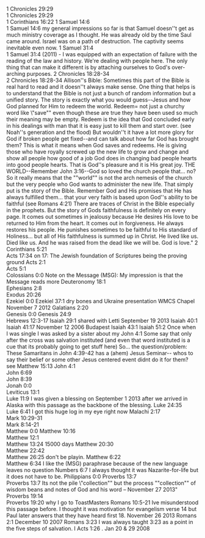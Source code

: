 1 Chronicles 29:29	
1 Chronicles 29:29	
1 Corinthians 16:22	
1 Samuel 14:6	
1 Samuel 14:6	my general impressions so far is that Samuel doesn''t get as much ministry coverage as I thought. He was already old by the time Saul came around. Israel was on a path of destruction. The captivity seems inevitable even now.
1 Samuel 31:4	
1 Samuel 31:4	(2011) - I was equipped with an expectation of failure with the reading of the law and history. We're dealing with people here. The only thing that can make it different is by attaching ourselves to God's over-arching purposes.
2 Chronicles 18:28-34	
2 Chronicles 18:28-34	Allison''s Bible: Sometimes this part of the Bible is real hard to read and it doesn''t always make sense. One thing that helps is to understand that the Bible is not just a bunch of random information but a unified story. The story is exactly what you would guess--Jesus and how God planned for Him to redeem the world. Redeem= not just a churchy word like \\"save\"\" even though these are true they have been used so much their meaning may be empty. Redeem is the idea that God concluded early in his dealings with man that it is easy just to kill them and start over. (see Noah''s generation and the flood) But wouldn''t it have a lot more glory for God if broken people get fixed--and can talk about how far God has brought them? This is what it means when God saves and redeems. He is giving those who have royally screwed up the new life to grow and change and show all people how good of a job God does in changing bad people hearts into good people hearts. That is God''s pleasure and it is His great joy. THE WORLD--Remember John 3:16--God so loved the church people that... no? So it really means that the \"\"world\"\" is not the arch nemesis of the church but the very people who God wants to administer the new life. That simply put is the story of the Bible. Remember God and His promises that He has always fulfilled them... that your very faith is based upon God''s ability to be faithful (see Romans 4:21) There are traces of Christ in the Bible especially in the prophets. But the story of Gods faithfulness is definitely on every page. It comes out sometimes in jealousy because He desires His love to be returned to Him from the heart. It comes out in forgiveness. He always restores his people. He punishes sometimes to be faithful to His standard of Holiness... but all of His faithfulness is summed up in Christ. He lived like us. Died like us. And he was raised from the dead like we will be. God is love."
2 Corinthians 5:21	
Acts 17:34	on 17: The Jewish foundation of Scriptures being the proving ground
Acts 2:1	
Acts 5:1	
Colossians 0:0	Note on the Message (MSG): My impression is that the Message reads more
Deuteronomy 18:1	
Ephesians 2:8	
Exodus 20:26	
Ezekiel 0:0	
Ezekiel 37:1	dry bones and Ukraine presentation WMCS Chapel November 7 2012
Galatians 2:20	
Genesis 0:0	
Genesis 24:9	
Hebrews 12:3-17	
Isaiah 29:1	shared with Letti September 19 2013
Isaiah 40:1	
Isaiah 41:17	November 12 2006 Budapest
Isaiah 43:1	
Isaiah 51:2	Once when I was single I was asked by a sister about my
John 4:1	Some say that only after the cross was salvation instituted (and even that word instituted is a cue that its probably going to get stuff here) So... the question/problem:  These Samaritans in John 4:39-42 has a (ahem) Jesus Seminar-- whos to say their belief or some other Jesus centered event didnt do it for them? see Matthew 15:13
John 4:1	
John 6:69	
John 8:39	
Jonah 0:0	
Leviticus 13:1	
Luke 11:9	I was given a blessing on September 1 2013 after we arrived in Alaska with this passage as the backbone of the blessing.
Luke 24:35	
Luke 6:41	I got this huge log in my eye right now
Malachi 2:17	
Mark 10:29-31	
Mark 8:14-21	
Matthew 0:0	
Matthew 10:16	
Matthew 12:1	
Matthew 13:24	15000 days
Matthew 20:30	
Matthew 22:42	
Matthew 26:25	don't be playin.
Matthew 6:22	
Matthew 6:34	I like the (MSG) paraphrase because of the new language leaves no question
Numbers 6:7	I always thought it was Nazarite-for-life but it does not have to be.
Philippians 0:0	
Proverbs 13:7	
Proverbs 13:7	Its not the pile \\"collection\"\" but the process \"\"collection\"\" of wisdom beans and notes of God and his word – November 27 2013"
Proverbs 19:14	
Proverbs 19:20	why I go to ToastMasters
Romans 10:5-21	Ive misunderstood this passage before. I thought it was motivation for evangelism verse 14 but Paul later answers that they have heard first 18.  November 26 2013
Romans 2:1	December 10 2007
Romans 3:23	I was always taught 3:23 as a point in the five steps of salvation. I
Acts 1:26	. Jan 20 & 29 2008
